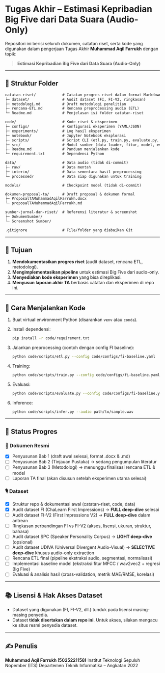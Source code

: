 # Tugas Akhir – Estimasi Kepribadian Big Five dari Data Suara (Audio-Only)

Repositori ini berisi seluruh dokumen, catatan riset, serta kode yang digunakan dalam pengerjaan Tugas Akhir **Muhammad Aqil Farrukh** dengan topik:

> **Estimasi Kepribadian Big Five dari Data Suara (Audio-Only)**

---

## 📂 Struktur Folder

```md
catatan-riset/            # Catatan progres riset dalam format Markdown
├─ dataset/               # Audit dataset (FI, FI-V2, ringkasan)
├─ metodologi.md          # Draft metodologi penelitian
├─ rencana-ETL.md         # Rencana preprocessing audio (ETL)
└─ Readme.md              # Penjelasan isi folder catatan-riset

code/                     # Kode riset & eksperimen
├─ configs/               # Konfigurasi eksperimen (YAML/JSON)
├─ experiments/           # Log hasil eksperimen
├─ notebook/              # Jupyter Notebook eksplorasi
├─ scripts/               # Script CLI (etl.py, train.py, evaluate.py, infer.py)
├─ src/                   # Modul sumber (data loader, fitur, model, evaluasi)
├─ Readme.md              # Panduan menjalankan kode
└─ requirement.txt        # Dependensi Python

data/                     # Data audio (tidak di-commit)
├─ raw/                   # Data mentah
├─ interim/               # Data sementara hasil preprocessing
└─ processed/             # Data siap digunakan untuk training

models/                   # Checkpoint model (tidak di-commit)

dokumen-proposal-ta/      # Draft proposal & dokumen formal
├─ ProposalTAMuhammadAqilFarrukh.docx
└─ proposalTAMuhammadAqilFarrukh.md

sumber-jurnal-dan-riset/  # Referensi literatur & screenshot
├─ DokumenSumber/
└─ Screenshot Sumber/

.gitignore                # File/folder yang diabaikan Git
```

---

## 🚀 Tujuan

1. **Mendokumentasikan progres riset** (audit dataset, rencana ETL, metodologi).
2. **Mengimplementasikan pipeline** untuk estimasi Big Five dari audio-only.
3. **Menyediakan kode eksperimen** yang bisa direplikasi.
4. **Menyusun laporan akhir TA** berbasis catatan dan eksperimen di repo ini.

---

## 🔧 Cara Menjalankan Kode

1. Buat virtual environment Python (disarankan `venv` atau `conda`).
2. Install dependensi:

   ```bash
   pip install -r code/requirement.txt
   ```

3. Jalankan preprocessing (contoh dengan config FI baseline):

   ```bash
   python code/scripts/etl.py --config code/configs/fi-baseline.yaml
   ```

4. Training:

   ```bash
   python code/scripts/train.py --config code/configs/fi-baseline.yaml
   ```

5. Evaluasi:

   ```bash
   python code/scripts/evaluate.py --config code/configs/fi-baseline.yaml
   ```

6. Inference:

   ```bash
   python code/scripts/infer.py --audio path/to/sample.wav
   ```

---

## 📌 Status Progres

### 📑 Dokumen Resmi

- [x] Penyusunan Bab 1 (draft awal selesai, format .docx & .md)
- [ ] Penyusunan Bab 2 (Tinjauan Pustaka) → sedang pengumpulan literatur
- [ ] Penyusunan Bab 3 (Metodologi) → menunggu finalisasi rencana ETL & model
- [ ] Laporan TA final (akan disusun setelah eksperimen utama selesai)

### 🎙️ Dataset

- [x] Struktur repo & dokumentasi awal (catatan-riset, code, data)
- [x] Audit dataset FI (ChaLearn First Impressions) → **FULL deep-dive** selesai
- [ ] Audit dataset FI-V2 (First Impressions V2) → **FULL deep-dive** dalam antrean
- [ ] Ringkasan perbandingan FI vs FI-V2 (akses, lisensi, ukuran, struktur, bahasa)
- [ ] Audit dataset SPC (Speaker Personality Corpus) → **LIGHT deep-dive** (opsional)
- [ ] Audit dataset UDIVA (Universal Divergent Audio-Visual) → **SELECTIVE deep-dive** khusus audio-only extraction
- [ ] Rencana ETL final (pipeline ekstraksi audio, segmentasi, normalisasi)
- [ ] Implementasi baseline model (ekstraksi fitur MFCC / wav2vec2 + regresi Big Five)
- [ ] Evaluasi & analisis hasil (cross-validation, metrik MAE/RMSE, korelasi)
  
---

## 📚 Lisensi & Hak Akses Dataset

- Dataset yang digunakan (FI, FI-V2, dll.) tunduk pada lisensi masing-masing penyedia.
- Dataset **tidak disertakan dalam repo ini**. Untuk akses, silakan mengacu ke situs resmi penyedia dataset.

---

## ✍️ Penulis

**Muhammad Aqil Farrukh (5025221158)**
Institut Teknologi Sepuluh Nopember (ITS)
Departemen Teknik Informatika – Angkatan 2022
